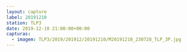 ```yaml
---
layout: capture
label: 20191210
station: TLP3
date: 2019-12-10 21:00:00+00:00
capturas:
  - imagem: TLP3/2019/201912/20191210/M20191210_230728_TLP_3P.jpg
---
```

